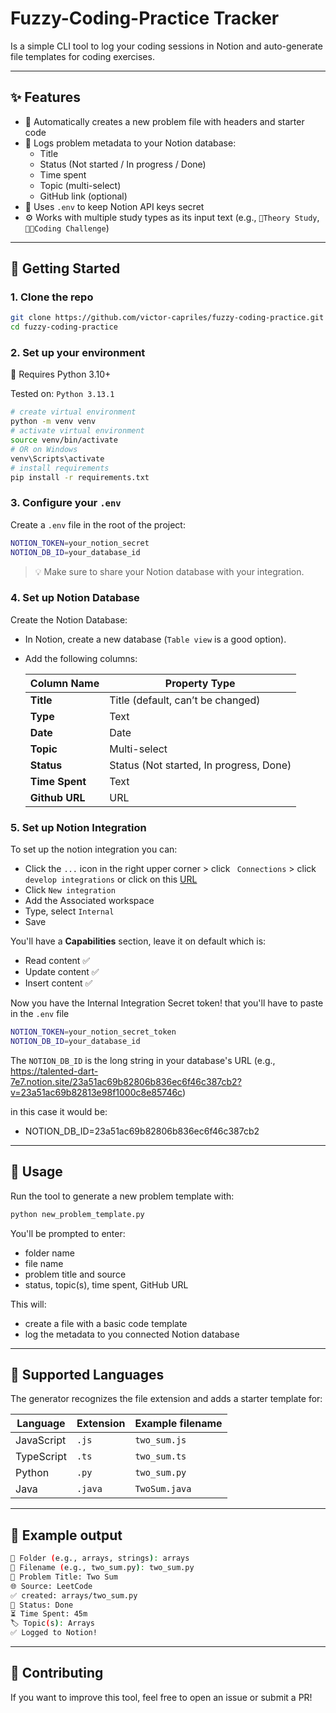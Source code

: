 # Fuzzy-Coding-Practice Tracker
Is a simple CLI tool to log your coding sessions in Notion and auto-generate file templates for coding exercises.

---

## ✨ Features

- 📁 Automatically creates a new problem file with headers and starter code
- 🧾 Logs problem metadata to your Notion database:
  - Title
  - Status (Not started / In progress / Done)
  - Time spent
  - Topic (multi-select)
  - GitHub link (optional)
- 🔐 Uses `.env` to keep Notion API keys secret
- ⚙️ Works with multiple study types as its input text (e.g., `📘Theory Study`, `🧑‍💻Coding Challenge`)

---

## 🚀 Getting Started 

### 1. Clone the repo

```bash
git clone https://github.com/victor-capriles/fuzzy-coding-practice.git
cd fuzzy-coding-practice
```

### 2. Set up your environment

🐍 Requires Python 3.10+

Tested on: `Python 3.13.1`

```bash
# create virtual environment
python -m venv venv
# activate virtual environment 
source venv/bin/activate
# OR on Windows
venv\Scripts\activate 
# install requirements
pip install -r requirements.txt
```

### 3. Configure your `.env`
Create a `.env` file in the root of the project:

```bash
NOTION_TOKEN=your_notion_secret
NOTION_DB_ID=your_database_id
```

>💡 Make sure to share your Notion database with your integration.

### 4. Set up Notion Database

Create the Notion Database:

  - In Notion, create a new database (`Table view` is a good option).
  - Add the following columns:

    | Column Name    | Property Type                           |
    | -------------- | --------------------------------------- |
    | **Title**      | Title (default, can’t be changed)       |
    | **Type**       | Text         |
    | **Date**       | Date                                    |
    | **Topic**      | Multi-select                            |
    | **Status**     | Status (Not started, In progress, Done) |
    | **Time Spent** | Text                                    |
    | **Github URL** | URL                                     |

### 5. Set up Notion Integration

To set up the notion integration you can:

- Click the `...` icon in the right upper corner > click ` Connections` > click `develop integrations` or click on this [URL](https://www.notion.com/my-integrations)
- Click `New integration`
- Add the Associated workspace
- Type, select `Internal`
- Save

You'll have a **Capabilities** section, leave it on default which is:
- Read content ✅
- Update content ✅
- Insert content ✅

Now you have the Internal Integration Secret token! that you'll have to paste in the `.env` file

```bash
NOTION_TOKEN=your_notion_secret_token
NOTION_DB_ID=your_database_id
```
The `NOTION_DB_ID` is the long string in your database's URL (e.g., https://talented-dart-7e7.notion.site/23a51ac69b82806b836ec6f46c387cb2?v=23a51ac69b82813e98f1000c8e85746c)

in this case it would be:
- NOTION_DB_ID=23a51ac69b82806b836ec6f46c387cb2

---

## 🧪 Usage
Run the tool to generate a new problem template with:

```bash
python new_problem_template.py
```

You'll be prompted to enter:
- folder name
- file name
- problem title and source
- status, topic(s), time spent, GitHub URL

This will:
- create a file with a basic code template
- log the metadata to you connected Notion database

---

## 📝 Supported Languages
The generator recognizes the file extension and adds a starter template for:

| Language   | Extension | Example filename |
| ---------- | --------- | ---------------- |
| JavaScript | `.js`     | `two_sum.js`     |
| TypeScript | `.ts`     | `two_sum.ts`     |
| Python     | `.py`     | `two_sum.py`     |
| Java       | `.java`   | `TwoSum.java`    |

---

## 📸 Example output

```bash
📁 Folder (e.g., arrays, strings): arrays
📝 Filename (e.g., two_sum.py): two_sum.py
🧠 Problem Title: Two Sum
🌐 Source: LeetCode
✅ created: arrays/two_sum.py
📌 Status: Done
⏳ Time Spent: 45m
🏷️ Topic(s): Arrays
✅ Logged to Notion!
```

---

## 🙌 Contributing
If you want to improve this tool, feel free to open an issue or submit a PR!

